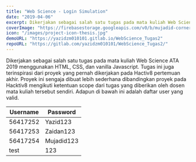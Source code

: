 ```yaml
---
title: "Web Science - Login Simulation"
date: "2019-04-06"
excerpt: Dikerjakan sebagai salah satu tugas pada mata kuliah Web Science ATA 2019
coverImage: "https://firebasestorage.googleapis.com/v0/b/mujadid-corner.appspot.com/o/project_images%2FScreenshot_20231103_184801.png?alt=media"
icon: "/images/project-icon-thesis.jpg"
demoURL: "https://yazidzm010101.gitlab.io/WebScience_Tugas2"
repoURL: "https://gitlab.com/yazidzm010101/WebScience_Tugas2/"
---
```


Dikerjakan sebagai salah satu tugas pada mata kuliah Web Science ATA 2019 menggunakan HTML, CSS, dan vanilla Javascript. Tugas ini juga terinspirasi dari proyek yang pernah dikerjakan pada Hactiv8 pertemuan akhir. Proyek ini sengaja dibuat lebih sederhana dibandingkan proyek pada Hacktiv8 mengikuti ketentuan scope dari tugas yang diberikan oleh dosen mata kuliah tersebut sendiri. Adapun di bawah ini adalah daftar user yang valid.

| Username | Password   |
| -------- | ---------- |
| 56417252 | Yazid123   |
| 56417253 | Zaidan123  |
| 56417254 | Mujadid123 |
| test     | 123        |
